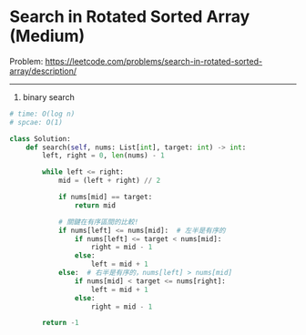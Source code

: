 Search in Rotated Sorted Array (Medium)
===

Problem: https://leetcode.com/problems/search-in-rotated-sorted-array/description/

---

1. binary search
```python
# time: O(log n)
# spcae: O(1)

class Solution:
    def search(self, nums: List[int], target: int) -> int:
        left, right = 0, len(nums) - 1

        while left <= right:
            mid = (left + right) // 2

            if nums[mid] == target:
                return mid

            # 關鍵在有序區間的比較!
            if nums[left] <= nums[mid]:  # 左半是有序的
                if nums[left] <= target < nums[mid]:
                    right = mid - 1
                else:
                    left = mid + 1
            else:  # 右半是有序的，nums[left] > nums[mid]
                if nums[mid] < target <= nums[right]:
                    left = mid + 1
                else:
                    right = mid - 1

        return -1
```
